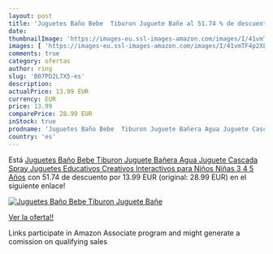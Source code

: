 ```yaml
---
layout: post
title: 'Juguetes Baño Bebe  Tiburon Juguete Bañe al 51.74 % de descuento'
date: 
thumbnailImage: 'https://images-eu.ssl-images-amazon.com/images/I/41vmTF4p2XL._SL200_.jpg'
images: [ 'https://images-eu.ssl-images-amazon.com/images/I/41vmTF4p2XL._SL200_.jpg' ]
comments: true
category: ofertas
author: ring
slug: 'B07PD2L7X5-es'
description:
actualPrice: 13.99 EUR
currency: EUR
price: 13.99
comparePrice: 28.99 EUR
inStock: true
prodname: 'Juguetes Baño Bebe  Tiburon Juguete Bañera Agua Juguete Cascada Spray Juguetes Educativos Creativos Interactivos para Niños Niñas 3 4 5 Años'
country: 'es'
---
```


Está [Juguetes Baño Bebe  Tiburon Juguete Bañera Agua Juguete Cascada Spray Juguetes Educativos Creativos Interactivos para Niños Niñas 3 4 5 Años](https://www.amazon.es/dp/B07PD2L7X5/?tag=tolees-21) con 51.74 de descuento por 13.99 EUR (original: 28.99 EUR) en el siguiente enlace!

[![Juguetes Baño Bebe  Tiburon Juguete Bañe](https://images-eu.ssl-images-amazon.com/images/I/41vmTF4p2XL._SL200_.jpg)](https://www.amazon.es/dp/B07PD2L7X5/?tag=tolees-21)

[Ver la oferta!!](https://www.amazon.es/dp/B07PD2L7X5/?tag=tolees-21)

Links participate in Amazon Associate program and might generate a comission on qualifying sales


